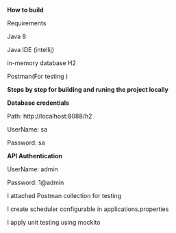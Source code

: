 ****How to build****

Requirements

Java 8

Java IDE (intellij)

in-memory database H2 

Postman(For testing )


**Steps by step for building and runing the project locally**

****Database credentials****

Path: http://localhost:8088/h2

UserName: sa

Password: sa

**API Authentication** 

UserName: admin

Password: 1@admin

I attached Postman collection for testing 

I create scheduler configurable in applications.properties

I apply unit testing using mockito









